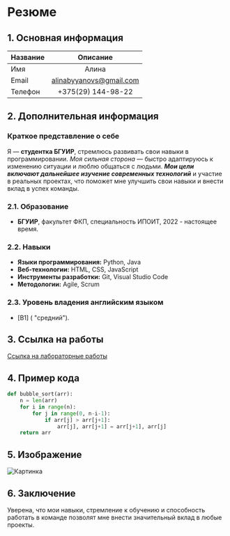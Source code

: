 # Резюме
## 1. Основная информация
| Название         | Описание                       |
|------------------|:------------------------------:|
| Имя              | Алина                          |
| Email            | alinabyyanovs@gmail.com        |
| Телефон          | +375(29) 144-98-22             |

## 2. Дополнительная информация
### Краткое представление о себе
Я — **студентка БГУИР**, стремлюсь развивать свои навыки в программировании. *Моя сильная сторона* — быстро адаптируюсь к изменению ситуации и люблю общаться с людьми. ***Мои цели включают дальнейшее изучение современных технологий*** и участие в реальных проектах, что поможет мне улучшить свои навыки и внести вклад в успех команды. 

### 2.1. Образование
- **БГУИР**, факультет ФКП, специальность ИПОИТ, 2022 - настоящее время.
### 2.2. Навыки
- **Языки программирования:** Python, Java
- **Веб-технологии:** HTML, CSS, JavaScript
- **Инструменты разработки:** Git, Visual Studio Code 
- **Методологии:** Agile, Scrum
### 2.3. Уровень владения английским языком
- [B1] ( "средний").

## 3. Ссылка на работы
[Ссылка на лабораторные работы](https://alinabyyanovs.github.io/EVT/)

## 4. Пример кода
```python
def bubble_sort(arr):
    n = len(arr)
    for i in range(n):
        for j in range(0, n-i-1):
            if arr[j] > arr[j+1]:
                arr[j], arr[j+1] = arr[j+1], arr[j]
    return arr
```
## 5. Изображение 
![Картинка](https://cs6.pikabu.ru/post_img/big/2015/08/04/10/1438710211_68941089.jpg "Животные")

## 6. Заключение

Уверена, что мои навыки, стремление к обучению и способность работать в команде позволят мне внести значительный вклад в любые проекты.




